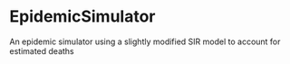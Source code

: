 # EpidemicSimulator
An epidemic simulator using a slightly modified SIR model to account for estimated deaths 
